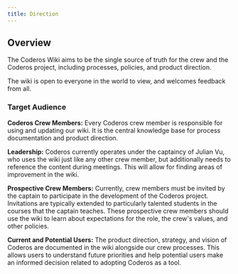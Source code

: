 ```yaml
---
title: Direction
---
```


## Overview

The Coderos Wiki aims to be the single source of truth for the crew and the Coderos project, including processes, policies, and product direction.

The wiki is open to everyone in the world to view, and welcomes feedback from all.

### Target Audience

**Coderos Crew Members:** Every Coderos crew member is responsible for using and updating our wiki. It is the central knowledge base for process documentation and product direction.

**Leadership:** Coderos currently operates under the captaincy of Julian Vu, who uses the wiki just like any other crew member, but additionally needs to reference the content during meetings. This will allow for finding areas of improvement in the wiki. 

**Prospective Crew Members:** Currently, crew members must be invited by the captain to participate in the development of the Coderos project. Invitations are typically extended to particularly talented students in the courses that the captain teaches. These prospective crew members should use the wiki to learn about expectations for the role, the crew's values, and other policies. 

**Current and Potential Users:** The product direction, strategy, and vision of Coderos are documented in the wiki alongside our crew processes. This allows users to understand future priorities and help potential users make an informed decision related to adopting Coderos as a tool.